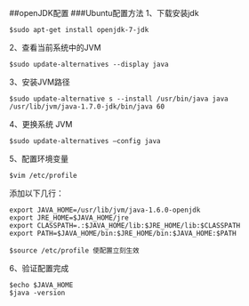 
##openJDK配置
###Ubuntu配置方法
1、下载安装jdk
```
$sudo apt-get install openjdk-7-jdk
```
2、查看当前系统中的JVM
```
$sudo update-alternatives --display java
```
3、安装JVM路径
```
$sudo update-alternative s --install /usr/bin/java java /usr/lib/jvm/java-1.7.0-jdk/bin/java 60
```
4、更换系统 JVM
```
$sudo update-alternatives –config java
```
5、配置环境变量
```
$vim /etc/profile
```
添加以下几行：
```    
export JAVA_HOME=/usr/lib/jvm/java-1.6.0-openjdk
export JRE_HOME=$JAVA_HOME/jre  
export CLASSPATH=.:$JAVA_HOME/lib:$JRE_HOME/lib:$CLASSPATH  
export PATH=$JAVA_HOME/bin:$JRE_HOME/bin:$JAVA_HOME:$PATH

$source /etc/profile 使配置立刻生效
```
6、验证配置完成
```
$echo $JAVA_HOME
$java -version
```
